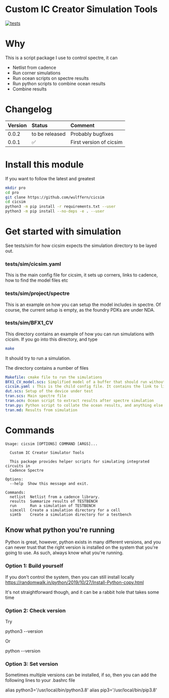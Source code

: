 
# Custom IC Creator Simulation Tools


[![tests](https://github.com/wulffern/cicsim/actions/workflows/main.yml/badge.svg)](https://github.com/wulffern/cicsim/actions/workflows/main.yml)


# Why
This is a script package I use to control spectre, it can
- Netlist from cadence
- Run corner simulations
- Run ocean scripts on spectre results
- Run python scripts to combine ocean results
- Combine results

 
# Changelog

| Version | Status | Comment |
|:--|:--|:--|
|0.0.2| to be released | Probably bugfixes|
|0.0.1| :white_check_mark: | First version of cicsim|

# Install this module
If you want to follow the latest and greatest
``` sh
mkdir pro
cd pro
git clone https://github.com/wulffern/cicsim
cd cicsim
python3 -m pip install -r requirements.txt --user
python3 -m pip install --no-deps -e . --user
```
# Get started with simulation
See tests/sim for how cicsim
expects the simulation directory to be layed out.

### tests/sim/cicsim.yaml
This is the main config file for cicsim, it sets up corners, links to cadence,
how to find the model files etc

### tests/sim/project/spectre
This is an example on how you can setup the model includes in spectre. Of
course, the current setup is empty, as the foundry PDKs are under NDA. 

### tests/sim/BFX1_CV
This directory contains an example of how you can run simulations with cicsim. If you go into
this directory, and type

``` sh
make
```



It should try to run a simulation. 

The directory contains a number of files

``` yaml
Makefile: cmake file to run the simulations
BFX1_CV_model.scs: Simplified model of a buffer that should run without a PDK
cicsim.yaml : This is the child config file. It contains the link to library,cell,view, and custom corners
dut.scs: Setup of the device under test
tran.scs: Main spectre file
tran.ocn: Ocean script to extract results after spectre simulation
tran.py: Python script to collate the ocean results, and anything else from the spectre simulation
tran.md: Results from simulation
```


# Commands

``` 
Usage: cicsim [OPTIONS] COMMAND [ARGS]...

  Custom IC Creator Simulator Tools

  This package provides helper scripts for simulating integrated circuits in
  Cadence Spectre

Options:
  --help  Show this message and exit.

Commands:
  netlist  Netlist from a cadence library.
  results  Summarize results of TESTBENCH
  run      Run a simulation of TESTBENCH
  simcell  Create a simulation directory for a cell
  simtb    Create a simulation directory for a testbench
```


## Know what python you're running

Python is great, however, python exists in many different versions, and you can
never trust that the right version is installed on the system that you're going
to use. As such, always know what you're running.

### Option 1: Build yourself
If you don't control the system, then you can still install locally
https://randomwalk.in/python/2019/10/27/Install-Python-copy.html

It's not straightforward though, and it can be a rabbit hole that takes some
time

### Option 2: Check version
Try 

  python3 --version

Or

  python --version 

### Option 3: Set version
Sometimes multiple versions can be installed, if so, then you can add the
following lines to your .bashrc file
  
  alias python3='/usr/local/bin/python3.8'
  alias pip3='/usr/local/bin/pip3.8'
